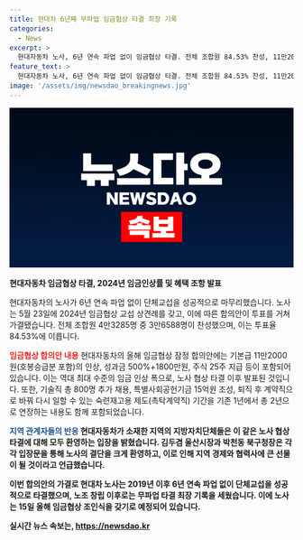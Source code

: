 ```yaml
---
title: 현대차 6년째 무파업 임금협상 타결 최장 기록
categories:
  - News
excerpt: >
  현대자동차 노사, 6년 연속 파업 없이 임금협상 타결. 전체 조합원 84.53% 찬성, 11만2000원 기본급 인상 등 합의안 투표 가결. 역대 최대 수준 임금 인상, 기술직 1100명 총 추가 채용 등 합의. 1987년 이후 최장 기록, 현대차 관련 지자체 모두 환영 표명. 울산시장·북구청장도 합의 환영 선언.
feature_text: >
  현대자동차 노사, 6년 연속 파업 없이 임금협상 타결. 전체 조합원 84.53% 찬성, 11만2000원 기본급 인상 등 합의안 투표 가결. 역대 최대 수준 임금 인상, 기술직 1100명 총 추가 채용 등 합의. 1987년 이후 최장 기록, 현대차 관련 지자체 모두 환영 표명. 울산시장·북구청장도 합의 환영 선언.
image: '/assets/img/newsdao_breakingnews.jpg'
---
```


<p><img src="/assets/img/newsdao_breakingnews.jpg" alt="bookingtag 속보" /></p>

<p><b>현대자동차 임금협상 타결, 2024년 임금인상률 및 혜택 조항 발표</b></p>

<p>현대자동차의 노사가 6년 연속 파업 없이 단체교섭을 성공적으로 마무리했습니다. 노사는 5월 23일에 2024년 임금협상 교섭 상견례를 갖고, 이에 따른 합의안이 투표를 거쳐 가결됐습니다. 전체 조합원 4만3285명 중 3만6588명이 찬성했으며, 이는 투표율 84.53%에 이릅니다. </p>

<p><b><span style="color: #ee2323;">임금협상 합의안 내용</span></b>
현대자동차의 올해 임금협상 잠정 합의안에는 기본급 11만2000원(호봉승급분 포함)의 인상, 성과금 500%+1800만원, 주식 25주 지급 등이 포함되어 있습니다. 이는 역대 최대 수준의 임금 인상 폭으로, 노사 협상 타결 이후 발표된 것입니다. 또한, 기술직 총 800명 추가 채용, 특별사회공헌기금 15억원 조성, 퇴직 후 계약직으로 바꿔 다시 일할 수 있는 숙련재고용 제도(촉탁계약직) 기간을 기존 1년에서 총 2년으로 연장하는 내용도 함께 포함되었습니다.</p>

<p><b><span style="color: #1a5490;">지역 관계자들의 반응</span><b>
현대자동차가 소재한 지역의 지방자치단체들은 이 같은 노사 협상 타결에 대해 모두 환영하는 입장을 밝혔습니다. 김두겸 울산시장과 박천동 북구청장은 각각 입장문을 통해 노사의 결단을 크게 환영하고, 이로 인해 지역 경제와 협력사에 큰 선물이 될 것이라고 언급했습니다.</p>

<p>이번 합의안의 가결로 현대차 노사는 2019년 이후 6년 연속 파업 없이 단체교섭을 성공적으로 타결했으며, 노조 창립 이후로는 무파업 타결 최장 기록을 세웠습니다. 이에 노사는 15일 올해 임금협상 조인식을 갖기로 예정되어 있습니다.</p>
실시간 뉴스 속보는, <a href="https://newsdao.kr" rel="dofollow">https://newsdao.kr</a>


